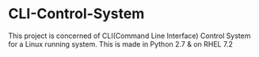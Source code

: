 # CLI-Control-System
This project is concerned of CLI(Command Line Interface) Control System for a Linux running system. This is made in Python 2.7 &amp; on RHEL 7.2
